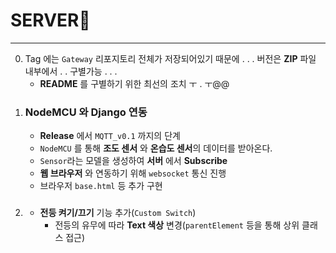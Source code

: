 # SERVER💒
---
0. Tag 에는 `Gateway` 리포지토리 전체가 저장되어있기 때문에 . . . 버전은 **ZIP** 파일 내부에서 . . 구별가능 . . .
   - **README** 를 구별하기 위한 최선의 조치 ㅜ . ㅜ@@ 
1. ### NodeMCU 와 Django 연동
   - **Release** 에서 `MQTT_v0.1` 까지의 단계
   -   `NodeMCU` 를 통해 **조도 센서** 와 **온습도 센서**의 데이터를 받아온다.
   -   `Sensor`라는 모델을 생성하여 **서버** 에서 **Subscribe**
   -   **웹 브라우저** 와 연동하기 위해 `websocket` 통신 진행
   -   브라우저 `base.html` 등 추가 구현
2. ### 
   - **전등 켜기/끄기** 기능 추가(`Custom Switch`)
     -  전등의 유무에 따라 **Text 색상** 변경(`parentElement` 등을 통해 상위 클래스 접근) 